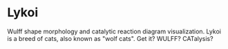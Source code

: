 # Lykoi
Wulff shape morphology and catalytic reaction diagram visualization. Lykoi is a breed of cats, also known as "wolf cats". Get it? WULFF? CATalysis?
